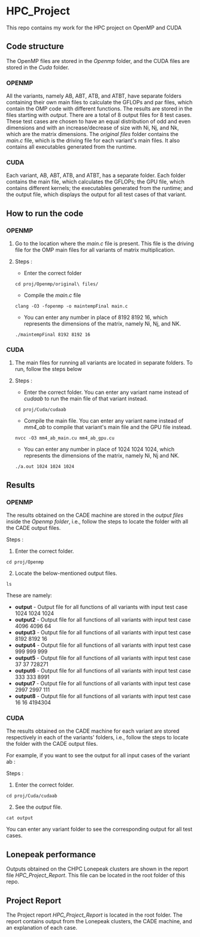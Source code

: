 # HPC_Project
This repo contains my work for the HPC project on OpenMP and CUDA

## Code structure
The OpenMP files are stored in the *Openmp* folder, and the CUDA files are stored in the *Cuda* folder.

### OPENMP
All the variants, namely AB, ABT, ATB, and ATBT, have separate folders containing their own main files to calculate the GFLOPs and par files, which contain the OMP code with different functions. The results are stored in the files starting with *output*. There are a total of 8 output files for 8 test cases. These test cases are chosen to have an equal distribution of odd and even dimensions and with an increase/decrease of size with Ni, Nj, and Nk, which are the matrix dimensions. The *original files* folder contains the *main.c* file, which is the driving file for each variant's main files. It also contains all executables generated from the runtime. 

### CUDA
Each variant, AB, ABT, ATB, and ATBT, has a separate folder. Each folder contains the main file, which calculates the GFLOPs; the GPU file, which contains different kernels; the executables generated from the runtime; and the output file, which displays the output for all test cases of that variant.

## How to run the code
### OPENMP
1. Go to the location where the *main.c* file is present. This file is the driving file for the OMP main files for all variants of matrix multiplication.
2. Steps :
   
   - Enter the correct folder
   ```
   cd proj/Openmp/original\ files/
   ```
   - Compile the *main.c* file
   ```
   clang -O3 -fopenmp -o maintempFinal main.c
   ```
   - You can enter any number in place of 8192 8192 16, which represents the dimensions of the matrix, namely Ni, Nj, and NK.
   ```
   ./maintempFinal 8192 8192 16
   ```
   
### CUDA
1. The main files for running all variants are located in separate folders. To run, follow the steps below
2. Steps :

   - Enter the correct folder. You can enter any variant name instead of *cudaab* to run the main file of that variant instead.
   ```
   cd proj/Cuda/cudaab
   ```
   - Compile the main file. You can enter any variant name instead of *mm4_ab* to compile that variant's main file and the GPU file instead.
   ```
   nvcc -O3 mm4_ab_main.cu mm4_ab_gpu.cu
   ```
   - You can enter any number in place of 1024 1024 1024, which represents the dimensions of the matrix, namely Ni, Nj and NK.
   ```
   ./a.out 1024 1024 1024
   ```

## Results
### OPENMP
The results obtained on the CADE machine are stored in the *output files* inside the *Openmp folder*, i.e., follow the steps to locate the folder with all the CADE output files.

Steps :

1. Enter the correct folder.
```
cd proj/Openmp
```
2. Locate the below-mentioned output files.
```
ls
```

These are namely:
- **output** - Output file for all functions of all variants with input test case 1024 1024 1024
- **output2** - Output file for all functions of all variants with input test case 4096 4096 64
- **output3** - Output file for all functions of all variants with input test case 8192 8192 16
- **output4** - Output file for all functions of all variants with input test case 999 999 999
- **output5** - Output file for all functions of all variants with input test case 37 37 728271
- **output6** - Output file for all functions of all variants with input test case 333 333 8991
- **output7** - Output file for all functions of all variants with input test case 2997 2997 111
- **output8** - Output file for all functions of all variants with input test case 16 16 4194304

### CUDA
The results obtained on the CADE machine for each variant are stored respectively in each of the variants' folders, i.e., follow the steps to locate the folder with the CADE output files.

For example, if you want to see the output for all input cases of the variant ab :

Steps :
1. Enter the correct folder.
```
cd proj/Cuda/cudaab
```
2. See the *output* file.
```
cat output
```

You can enter any variant folder to see the corresponding output for all test cases.

## Lonepeak performance
Outputs obtained on the CHPC Lonepeak clusters are shown in the report file *HPC_Project_Report*. This file can be located in the root folder of this repo.

## Project Report
The Project report *HPC_Project_Report* is located in the root folder. The report contains output from the Lonepeak clusters, the CADE machine, and an explanation of each case.

